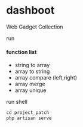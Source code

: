 # dashboot

Web Gadget Collection

run
#### function list 

- string to array
- array to string
- array compare (left,right)
- array merge
- array unique

run shell
```php
cd project_patch
php artisan serve

